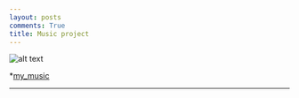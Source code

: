 ```yaml
---
layout: posts
comments: True
title: Music project
---
```



![alt text]({{pooria159.github.io}}\assets\images\music.jpg)


*[my_music](file:///C:/git/pooria159.github.io/_layouts/music.html)



---

